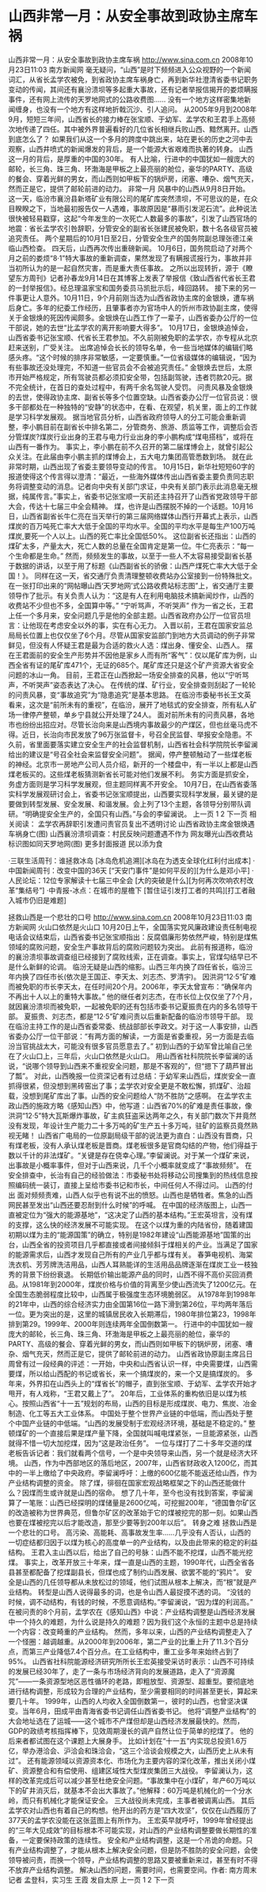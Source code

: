 # 山西非常一月：从安全事故到政协主席车祸

山西非常一月：从安全事故到政协主席车祸
http://www.sina.com.cn  2008年10月23日11:03   南方新闻网
毫无疑问，“山西”是时下频频进入公众视野的一个新闻词汇，从省长孟学农被免，到省政协主席车祸身亡，再到新华社澄清省委书记职务变动的传闻，其间还有襄汾溃坝等多起重大事故，还有记者举报信揭开的娄烦瞒报事件，还有网上流传的天罗地网式的公路收费图……
没有一个地方这样密集地新闻缠身，也没有一个地方有这样地折戟沉沙、引人追问。
从2005年9月到2008年9月，短短三年间，山西省长的接力棒在张宝顺、于幼军、孟学农和王君手上高频次地传递了四任。其中被外界普遍看好的几位省长相继兵败山西、黯然离开。山西到底怎么了？
如果我们从这一个多月的跨度中跳出来，站在更长的历史之河中去观察，山西井喷式的新闻爆发的背后，是一个能源大省艰难而执著的转身。
山西这一月的背后，是厚重的中国的30年。
有人比喻，行进中的中国犹如一艘庞大的邮轮，长三角、珠三角、环渤海是甲板之上最亮丽的舱位，豪华的PARTY、高级的餐会、穿着光鲜的男女，而山西则如甲板下的锅炉房，闭塞、嘈杂、烟气充天，然而正是它，提供了邮轮前进的动力。
非常一月
风暴中的山西从9月8日开始。
这一天，临汾市襄汾县新塔矿业有限公司的尾矿库突然溃坝，不可思议的是，在众目睽睽之下，当地最初报告仅一人遇难，事故原因是“暴雨引发泥石流”。此种说法很快被轻易戳穿，这起“今年发生的一次死亡人数最多的事故”，引发了山西官场的地震：省长孟学农引咎辞职，分管安全的副省长张建民被免职，数十名各级官员被追究责任。
两个星期后的10月1日至2日，分管安全生产的国务院副总理张德江亲临山西检查。
四天后，山西再次传出重磅新闻。
10月6日，国务院启动了对两个月之前的娄烦“8·1”特大事故的重新调查，果然发现了有瞒报谎报行为，事故并非当初所认为的是一起自然灾害，而是重大责任事故。
之所以出现转折，源于《瞭望东方周刊》记者孙春龙9月14日在其博客上发表了举报信《致山西省代省长王君的一封举报信》。经总理温家宝和国务委员马凯批示后，峰回路转。
接下来的另一件事更让人意外。10月11日，9个月前刚当选为山西省政协主席的金银焕，遭车祸后身亡。多年的纪委工作经历，且肇事者亦为官场中人的忻州市政协副主席，使得关于金银焕的死因传闻颇多。金银焕在山西工作了一辈子，山西省委办公厅的一位干部说，她的去世“比孟学农的离开影响要大得多”。
10月17日，金银焕追悼会，山西省委书记张宝顺、代省长王君参加。不久前刚被免职的孟学农，亦专程从北京赶来送别，广受关注。
出席追悼会长长的领导名单，令一些当地媒体的编辑们略感头疼。“这个时候的排序非常敏感，一定要慎重。”一位省级媒体的编辑说，“因为有些事故还没处理完，不知道一些官员会不会被追究责任。”
金银焕去世后，太原市开始严格规定，所有驾驶员都必须扣安全带，包括副驾驶，违者罚款20元。据不完全统计，在首日的查处过程中，有两千余名驾驶人受罚。
问责风暴及金银焕的去世，使得政协主席、副省长等多个位置空缺。山西省委办公厅一位官员说：很多干部都处在一种独特的“安静”的状态中，在看、在观望，机关里，面上的工作就是学习科学发展观。
据当地官员分析，山西省政府领导人的分工可能会重新调整，李小鹏目前在副省长中排名第二，分管商务、旅游、质监等工作，调整后会否分管煤炭?煤炭行业出身的王君与电力行业出身的李小鹏构成“煤电搭档”，或将在山西有一番作为。
事实上，李小鹏在前不久召开的第二届煤博会上，就曾引起公众关注。在此届由李小鹏主抓的煤博会上，五大电力集团高管悉数到场。
就在此非常时期，山西出现了省委主要领导变动的传言。
10月15日，新华社短短60字的报道使得这个传言得以澄清：“最近，一些海外媒体传出山西省委主要负责同志职务将调整变动的消息。记者向中央有关部门求证，中央有关部门表示此消息毫无根据，纯属传言。”事实上，省委书记张宝顺一天前还主持召开了山西省党政领导干部大会，传达十七届三中全会精神。
煤，也许是山西摆脱不掉的一个话题。10月16日，山西省副省长牛仁亮在当天举行的第三届网络媒体山西行开幕式上表示，山西煤炭的百万吨死亡率大大低于全国的平均水平。全国的平均水平是每生产100万吨煤炭,要死一个人以上。山西的死亡率比全国低50%。
这位副省长还指出：山西的煤矿太多，产量太大，死亡人数的总量在全国肯定是第一位。牛仁亮表示：“每一个生命都是生命。”
然而，频频发生的事故，以至于一些人不太容易接受副省长基于数据的讲话，以至于用了标题《山西副省长的骄傲：山西产煤死亡率大大低于全国！》。
同样在这一天，省交通厅负责清理整顿收费站办公室接到一份特殊批文。在一张打印出来的“网帖曝山西‘天罗地网’式公路收费站标志图”上，省交通厅主要领导作了批示。有关负责人认为：“这是有人在利用电脑技术搞新闻炒作，山西的收费站不少但也不多，全国算中等。”
“宁听骂声，不听哭声”
作为一省之长，王君上任一个多月来，安全问题几乎是他的全部主题。山西省政府办公厅一位官员坦言：让他现在考虑安全以外的事，实在有心无力。
入晋以前，王君在国家安监总局局长位置上也仅仅坐了6个月。尽管从国家安监部门到地方大员调动的例子非常鲜见，但没有人怀疑王君是最为合适的救火人选：煤出身、懂安全、山西人。
摆在王君面前的安全生产形势并不因他是家乡人而有所“客气”：仅以尾矿库为例，山西全省有证的尾矿库471个，无证的685个。尾矿库还只是这个矿产资源大省安全问题的冰山一角。
目前，王君正在山西掀起一场安全排查的风暴，他以“宁听骂声，不听哭声”姿态表达了决心。
在传统的煤、矿行业，安全排查则刮起了一轮轮的问责风暴，变“事故追究”为“隐患追究”是基本思路。
在临汾市委秘书长王文英看来，这次是“前所未有的重视”，在临汾，展开了地毯式的安全排查，所有私人矿场一律停产整顿，单乡宁县就公开处理了24人。
面对前所未有的问责风暴，各地市也纷纷出招应对。尽管长治向来是山西境内事故最少的产煤区，但也丝毫马虎不得。近日，长治向市民发放了96万张监督卡，号召全民监督、举报安全隐患。不久前，省里面要落实建立安全生产的社会监督机制，山西省社会科学院院长李留澜给出的建议是“号召全社会来监督安全问题”。
据闻，停产整顿触动了一些煤老板的神经。北京市一房地产公司人员介绍，新开的一个楼盘中，有一半以上都是山西煤老板买的。这些煤老板猜测新省长可能对他们发展不利。
务实方面是抓安全，务虚方面则是学习科学发展观，但主题同样离不开安全。
10月7日，在山西省委落实科学发展观研讨会上，省委书记张宝顺提出，山西要实现科学发展，最关键的是要做到转型发展、安全发展、和谐发展。会上列了13个主题，各领导分别带队调研。“明确提安全生产的，全国只有山西。”与会的李留澜说。
上一页
1
2
下一页
相关阅读：
孟学农再辞职引发遭问责官员复出不透明讨论
山西省政协主席金银焕遇车祸身亡(图)
山西襄汾溃坝调查：村民反映问题遭遇不作为
网友曝光山西收费站标识图如同天罗地网(图)
更多封面报道
民以添为食

·三联生活周刊：谁拯救冰岛
[冰岛危机追溯][冰岛在为透支全球化红利付出成本]
·中国新闻周刊：改变中国的36天
[“天安门事件”是如何平反的][为什么是邓小平]
·人民论坛：12位专家解读十七届三中全会
[大的突破是什么][为何再次吹响农村改革“集结号”]
·中青报-冰点：在城市的屋檐下
[暂住证引发打工者的共鸣][打工者融入城市仍旧是难题]

拯救山西是一个悲壮的口号
http://www.sina.com.cn  2008年10月23日11:03   南方新闻网
火山口依然是火山口
10月20日上午，全国落实党风廉政建设责任制电视电话会议结束后，山西省委书记张宝顺指出：反腐倡廉形势依然严峻，特别是煤焦领域的腐败问题，安全生产事故背后的腐败问题较为突出。
此前有报道称，临汾的襄汾溃坝事故调查组已经接到了腐败线索，正在调查。事实上，官煤勾结早已不是什么新鲜的论调。
临汾无疑是山西的缩影。山西三年内换了四任省长，临汾三年内换了四任市长(依次是王国正、李天太、刘志杰、罗清宇)。
因洪洞“12·5”矿难而被免职的市长李天太，在任时间20个月。2006年，李天太曾宣布：“确保年内不再出十人以上的重特大事故。”
他的继任者刘志杰，在市长位上仅仅坐了7个月，就因襄汾溃坝而被免职，一起被免职的还有包括市委书记夏振贵在内的多名领导干部。
夏振贵、刘志杰，都是“12·5”矿难问责以后重新配备的临汾市领导干部。
现在临汾主持工作的是山西省委常委、统战部部长李政文。对于这一人事安排，山西省委办公厅一位干部说：“有两方面的解读，一方面是省委重视，另一方面是去临汾当官挑战太大，可能没有很多官员愿意去了。”
初到山西的于幼军曾比喻自己坐在了火山口上，三年后，火山口依然是火山口。
用山西省社科院院长李留澜的话说，“说哪个领导到山西来不重视安全问题，那是不客观的”，但“摁下了葫芦冒出了瓢”。
对此，山西晚报一位资深记者有过总结：于幼军来山西后，煤炭安全一直抓得很紧，但没想到黑砖窑出了事；孟学农对安全更是不敢松懈，抓煤矿、治超载，没想到尾矿库出了事。山西的安全问题给人“防不胜防”之感啊。
在孟学农主政山西的施政方略《感知山西》中，他写道：山西省70%的矿难是责任事故，像洪洞“12·5”特大瓦斯爆炸事故，矿主疯狂盗采达两年之久，有关部门数次下井竟然没有发现，年设计生产能力二十多万吨的矿生产五十多万吨，驻矿的监察员竟然熟视无睹！
山西省广电局的一位原副局级干部的说法更为直白：山西没有晋商，只有煤老板，没有人承认煤老板是晋商。煤老板很多是官商勾结的产物，他们得益于数以千计的非法煤矿。“关键是存在侥幸心理。”李留澜说。对于某一个煤矿来说，出事故是小概率事件，但对于山西来说，几千个小概率就变成了“事故频频”。
在安全排查中，长治有自己的经验做法：市委秘书处将移动公司搜集到的热线信息按照编码统一装订，直接上呈给市委书记和市长，中间任何人不得过问。
山西的付出
面对频频责难，山西人似乎也有说不出的愤怒。山西也是牺牲者。焦急的山西网民甚至发出“山西还要忍耐到什么时候”的呼喊。
在中国的经济版图上，山西一直被定位为“强大的能源基地”，“这决定了山西的基本结构。”王宏英坦言，没有煤的支撑，这么快的经济发展不可能实现。
在这个以煤为重的内陆省份，随着建国初期以煤为主的“能源国策”的确立，特别是1982年建设“山西能源基地”国策的出台，山西全省的投资项目几乎都直接或者间接倾斜于煤相关的产业。当满足了国家的能源需求后，山西才发现自己所有的产业几乎都与煤有关。
春笋电视机、海棠洗衣机、芳芳牌洗洁用品，山西人耳熟能详的生活用品品牌逐渐在煤炭工业一枝独秀的背景下纷纷衰退。
长期低价输出能源产品的同时，山西不得不高价买回消费品。从1981年到2000年，煤炭价格与价值的背离至少使山西流失了1200亿元。在全国生态脆弱程度比较中，山西属于极强度生态环境脆弱区。
从1978年到1998年的21年中，山西的综合经济实力由全国第16位一路下滑到第26位，平均两年落后一位。更为突出的是，这里的城镇居民收入长期滞后，1980年排位第23，1998年排到第29。1999年、2000年则连续两年全国倒数第一。
行进中的中国犹如一艘庞大的邮轮，长三角、珠三角、环渤海是甲板之上最亮丽的舱位，豪华的PARTY、高级的餐会、穿着光鲜的男女，而山西则如甲板下的锅炉房，闭塞、嘈杂、烟气充天，然而正是它，提供了邮轮前进的动力。
山西省政协原副主席吕日周曾有过一段经典的评述：一开始，中央和山西省认识一样，中央需要煤，山西需要煤，所以给山西配的书记或省长，来一个搞煤炭的，来一个又是搞煤炭的。
多年来，外界扣在山西头上的“煤省长”的帽子，直到张宝顺、于幼军、孟学农开始才甩开，有人戏称，“王君又戴上了”。
20年后，工业体系的重构依旧是以煤为核心。按照山西省“十一五”规划的布局，山西的目标是形成煤炭、电力、焦炭、冶金制造、化工等五大工业体系。
中国处于整个世界产业链的中低端，而山西处于整个中国产业链的中低端。“山西的发展受制于宏观经济环境，基础是不稳定的。”
整顿煤矿的一个直接后果是煤产量下降，全国就叫喊电煤紧张，一旦能源紧张，山西就得不惜一切大加挖煤，因为“这是政治任务”。
一位与煤打了二十多年交道的煤老板告诉记者：我们就看两个信号，一个是中央领导来山西，另一个就是经济大环境。
山西，作为中西部地区的落后地区，2007年，山西省财政收入1200亿，而其中的一半上缴给了中央政府。李留澜呼吁：上缴的600亿能不能返还给山西，作为产业结构调整的资金。
除了煤，徘徊在国家宏观战略框架之下的山西还能做什么？因煤而生或许就是山西的宿命。
想了几十年，至今也没有找到答案，李留澜算了一笔账：山西已经探明的煤储量是2600亿吨，可挖掘200年，“德国鲁尔矿区的改造被称为世界典范，但鲁尔矿区的改革始于它的煤被挖完的那一刻。如果山西也要在煤被挖完以后才能改造，那至少要等到200年以后”。
转身之难
拯救山西是一个悲壮的口号。
高污染、高能耗、高事故发生率……几乎没有人否认，山西的一切症结都归因于以煤为核心的高度单一的产业结构，以及由此带来的稳定的利益结构。
王君入主山西以后，给出了自己的号脉：山西不能不挖煤，山西不能光挖煤。
事实上，改革开放三十年来，煤一直是山西的主题，1990年代，山西全省各县甚至都配备了挖煤副县长，但煤也成了制约山西发展、欲罢不能的“鸦片”。
安全是山西的几任领导都从未放松过的领域，他们试图从根本上解决，而“根”就是产业结构。
转型是山西人说得最多的词，也是令山西人最捉摸不透的词。
“没钱的时候，调不动结构，有钱的时候，不愿意调结构。”李留澜说，“因为煤的利润高。”
在被问责的8个月前，孟学农在《感知山西》中说：产业结构调整是山西经济发展中一个持久的难题，为什么说是持久的难题？因为我们这个永恒的主题中总是持续一个内容：改变畸重的产业结构。
然而，多年以来，山西的产业结构调整走入了一个怪圈：越调越重。从2000年到2006年，第二产业的比重上升了11.3个百分点，而第三产业降低7.4个百分点。在工业结构中，重工业多年来始终占到了95%。
山西省社科院能源经济研究所所长王宏英接受采访时表示：山西不可持续的发展已经30年了，走了一条与市场经济背向的发展道路，走入了“资源魔咒”——一条资源型地区恶性循环的老路，即粗放型、资源型、超重型。要彻底地进行结构调整，形成较为合理的产业结构，至少需要相同的时间甚至更长，算起来要几十年。
1999年，山西的人均收入全国倒数第一，彼时的山西，也曾坚决谋变。当年6月，田成平由青海省委书记调任山西省委书记。
他将“调整产业结构”的大会地址选在了运城——这个城市不产煤但却是山西经济发展最快的。然而，GDP的政绩考核指挥棒下，见效周期漫长的调产自然让位于简单的挖煤了。
他的后来者都试图在这个课题上大展身手。
比如计划在“十一五”内实现总投资1.6万亿，举办港洽会、沪洽会和珠洽会，“这三个洽谈会规模之大，山西历史上从未有过”。
还有能源领域以资源资本化、市场化为主要内容的深化改革，推出关闭小煤矿、资源整合和有偿使用、组建区域性大型煤炭集团三大战役。
李留澜认为，这样的改革完成后可以减少甚至杜绝安全问题。“事故集中在小煤矿，年产60万吨以下的矿井消灭后，就基本不会出大事故了。”他解释：60万吨是机械化的一个分水岭，而只有机械化才能保证安全。
三大战役尚未完成，主事者被调离山西。
其后孟学农对山西也有着自己的构想。他开出的药方是“四大攻坚”，仅仅在山西履历了377天的孟学农没能在这张蓝图上有所作为。
王宏英早就呼吁，1999年曾经提出的“三年大见成效”的目标根本不可能实现，对山西的产业结构调整要做长期性的准备，一定要保持政策的连续性。
安全和产业结构调整，这是一个吊诡的命题。只有产业结构调整了，才能从根本上解决安全问题，但是防不胜防的安全问题，会使领导被问责，而换一个领导，产业结构调整的思路又要被重新来过，甚至有时不得不放弃产业结构调整。
解决山西的问题，需要时间，也需要空间。作者: 南方周末记者 孟登科，实习生 王霞 发自太原
上一页
1
2
下一页

